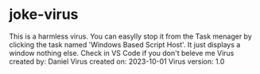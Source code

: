 # joke-virus
This is a harmless virus. 
You can easylly stop it from the Task menager by clicking the task named 'Windows Based Script Host'.
It just displays a window nothing else. Check in VS Code if you don't beleve me
Virus created by: Daniel
Virus created on: 2023-10-01
Virus version: 1.0
